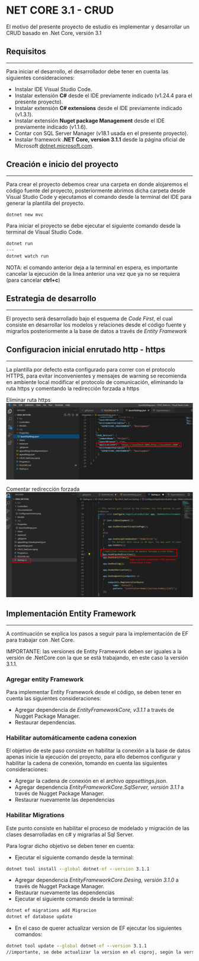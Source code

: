 # NET CORE 3.1 - CRUD

El motivo del presente proyecto de estudio es implementar y desarrollar un CRUD basado en .Net Core, versión 3.1

## Requisitos
---
Para iniciar el desarrollo, el desarrollador debe tener en cuenta las siguientes consideraciones:

- Instalar IDE Visual Studio Code.
- Instalar extensión **C#** desde el IDE previamente indicado (v1.24.4 para el presente proyecto).
- Instalar extensión **C# extensions** desde el IDE previamente indicado (v1.3.1).
- Instalar extensión **Nuget package Management** desde el IDE previamente indicado (v1.1.6).
- Contar con SQL Server Manager (v18.1 usada en el presente proyecto).
- Instalar framework **.NET Core, version 3.1.1** desde la página oficial de Microsoft [dotnet.microsoft.com](https://dotnet.microsoft.com/en-us/download).

## Creación e inicio del proyecto
---
Para crear el proyecto debemos crear una carpeta en donde alojaremos el código fuente del proyecto, posteriormente abrimos dicha carpeta desde Visual Studio Code y ejecutamos el comando desde la terminal del IDE para generar la plantilla del proyecto.

```cmd
dotnet new mvc
```

Para iniciar el proyecto se debe ejecutar el siguiente comando desde la terminal de Visual Studio Code.

```cmd
dotnet run
---
dotnet watch run
```
NOTA: el comando anterior deja a la terminal en espera, es importante cancelar la ejecución de la linea anterior una vez que ya no se requiera (para cancelar **ctrl+c**)

## Estrategia de desarrollo
---
El proyecto será desarrollado bajo el esquema de *Code First*, el cual consiste en desarrollar los modelos y relaciones desde el código fuente y migrarlos posteriormente a la base de datos a través de *Entity Framework*

## Configuracion inicial enrutado http - https
---
La plantilla por defecto esta configurado para correr con el protocolo HTTPS, para evitar inconvenientes y mensajes de warning se recomienda en ambiente local modificar el protocolo de comunicación, eliminando la ruta https y comentando la redirección forzada a https

Eliminar ruta https
![Modificar enrutado https](/Documentacion/ConfiguracionInicio.png)

Comentar redirección forzada
![Modificar enrutado https](/Documentacion/redireccionHttps.png)

## Implementación Entity Framework
--------
A continuación se explica los pasos a seguir para la implementación de EF para trabajar con .Net Core.


IMPORTANTE: las versiones de Entity Framework deben ser iguales a la versión de .NetCore con la que se está trabajando, en este caso la versión 3.1.1.


### Agregar entity Framework

Para implementar Entity Framework desde el código, se deben tener en cuenta las siguientes consideraciones:

- Agregar dependencia de *EntityFrameworkCore, v3.1.1* a través de Nugget Package Manager.
- Restaurar  dependencias.

### Habilitar automáticamente cadena conexion
El objetivo de este paso consiste en habilitar la conexión a la base de datos apenas inicie la ejecución del proyecto, para ello debemos configurar y habilitar la cadena de conexión, tomando en cuenta las siguientes consideraciones:

- Agregar la cadena de conexión en el archivo *appsettings.json*.
- Agregar dependencia *EntityFrameworkCore.SqlServer, versión 3.1.1*  a través de Nugget Package Manager.
- Restaurar nuevamente las dependencias

### Habilitar Migrations
Este punto consiste en habilitar el proceso de modelado y migración de las clases desarrolladas en c# y migrarlas al Sql Server. 

Para lograr dicho objetivo se deben tener en cuenta:
- Ejecutar el siguiente comando desde la terminal:
```cmd
dotnet tool install --global dotnet-ef --version 3.1.1
```
- Agregar dependencia *EntityFrameworkCore.Desing, versión 3.1.0*  a través de Nugget Package Manager.
- Restaurar nuevamente las dependencias
- Ejecutar el siguiente comando desde la terminal:
```cmd
dotnet ef migrations add Migracion
dotnet ef database update
```
- En el caso de querer actualizar version de EF ejecutar los siguientes comandos:
```cmd
dotnet tool update --global dotnet-ef --version 3.1.1
//importante, se debe actualizar la version en el csproj, según la version a actualizar
```
